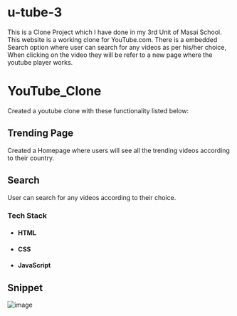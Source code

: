 # u-tube-3
This is a Clone Project which I have done in my 3rd Unit of Masai School. This website is a working clone for YouTube.com. There is a embedded Search option where user can search for any videos as per his/her choice, When clicking on the video they will be refer to a new page where the youtube player works.
# YouTube_Clone
Created a youtube clone with these functionality listed below:
## Trending Page
Created a Homepage where users will see all the trending videos according to their country.
## Search
User can search for any videos according to their choice.
### Tech Stack

* #### HTML

* #### CSS

* #### JavaScript

## Snippet
![image]()

